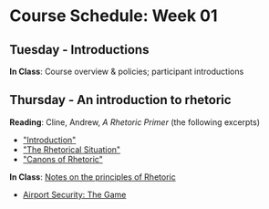 # Course Schedule: Week 01

## Tuesday - Introductions

__In Class__: Course overview & policies; participant introductions

## Thursday - An introduction to rhetoric

__Reading__: Cline, Andrew, _A Rhetoric Primer_ (the following excerpts)
* ["Introduction"](http://rhetorica.net/textbook/intro.htm)
* ["The Rhetorical Situation"](http://rhetorica.net/kairos.htm)
* ["Canons of Rhetoric"](http://rhetorica.net/textbook/canons_of_rhetoric.htm)

__In Class__: [Notes on the principles of Rhetoric](notes_rhetoric.md)
* [Airport Security: The Game](http://www.persuasivegames.com/games/game.aspx?game=arcadewireairport)